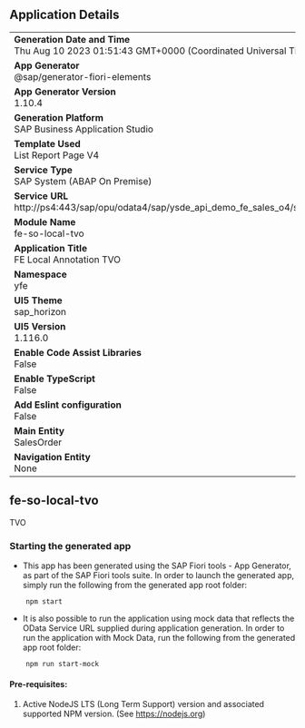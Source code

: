 ## Application Details
|               |
| ------------- |
|**Generation Date and Time**<br>Thu Aug 10 2023 01:51:43 GMT+0000 (Coordinated Universal Time)|
|**App Generator**<br>@sap/generator-fiori-elements|
|**App Generator Version**<br>1.10.4|
|**Generation Platform**<br>SAP Business Application Studio|
|**Template Used**<br>List Report Page V4|
|**Service Type**<br>SAP System (ABAP On Premise)|
|**Service URL**<br>http://ps4:443/sap/opu/odata4/sap/ysde_api_demo_fe_sales_o4/srvd_a2x/sap/ysde_demo_fe_salesorder/0001/
|**Module Name**<br>fe-so-local-tvo|
|**Application Title**<br>FE Local Annotation TVO|
|**Namespace**<br>yfe|
|**UI5 Theme**<br>sap_horizon|
|**UI5 Version**<br>1.116.0|
|**Enable Code Assist Libraries**<br>False|
|**Enable TypeScript**<br>False|
|**Add Eslint configuration**<br>False|
|**Main Entity**<br>SalesOrder|
|**Navigation Entity**<br>None|

## fe-so-local-tvo

TVO

### Starting the generated app

-   This app has been generated using the SAP Fiori tools - App Generator, as part of the SAP Fiori tools suite.  In order to launch the generated app, simply run the following from the generated app root folder:

```
    npm start
```

- It is also possible to run the application using mock data that reflects the OData Service URL supplied during application generation.  In order to run the application with Mock Data, run the following from the generated app root folder:

```
    npm run start-mock
```

#### Pre-requisites:

1. Active NodeJS LTS (Long Term Support) version and associated supported NPM version.  (See https://nodejs.org)


